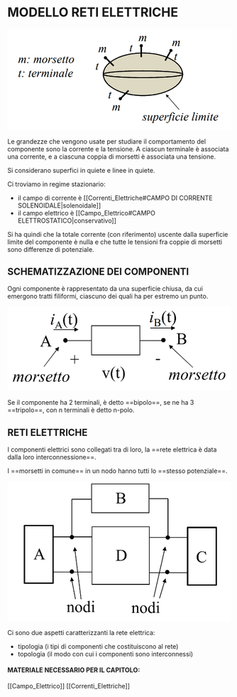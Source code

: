# MODELLO RETI ELETTRICHE

![MODELLO RETI ELETTRICHE|600](Images/Modello_Reti_Elettriche_1.png)

Le grandezze che vengono usate per studiare il comportamento del componente sono la corrente e la tensione.
A ciascun terminale è associata una corrente, e a ciascuna coppia di morsetti è associata una tensione.

Si considerano superfici in quiete e linee in quiete.

Ci troviamo in regime stazionario:
- il campo di corrente è [[Correnti_Elettriche#CAMPO DI CORRENTE SOLENOIDALE|solenoidale]]
- il campo elettrico è [[Campo_Elettrico#CAMPO ELETTROSTATICO|conservativo]]

Si ha quindi che la totale corrente (con riferimento) uscente dalla superficie limite del componente è nulla e che tutte le tensioni fra coppie di morsetti sono differenze di potenziale.

## SCHEMATIZZAZIONE DEI COMPONENTI

Ogni componente è rappresentato da una superficie chiusa, da cui emergono tratti filiformi, ciascuno dei quali ha per estremo un punto.

![SCHEMATIZZAZIONE DEI COMPONENTI|600](Images/Modello_Reti_Elettriche_2.png)

Se il componente ha 2 terminali, è detto ==bipolo==, se ne ha 3 ==tripolo==, con n terminali è detto n-polo.

## RETI ELETTRICHE
I componenti elettrici sono collegati tra di loro, la ==rete elettrica è data dalla loro interconnessione==.

I ==morsetti in comune== in un nodo hanno tutti lo ==stesso potenziale==.

![SCHEMA RETE ELETTRICA|550](Images/Modello_Reti_Elettriche_3.png)

Ci sono due aspetti caratterizzanti la rete elettrica:
- tipologia (i tipi di componenti che costituiscono al rete)
- topologia (il modo con cui i componenti sono interconnessi)

#### MATERIALE NECESSARIO PER IL CAPITOLO:
[[Campo_Elettrico]]
[[Correnti_Elettriche]]
